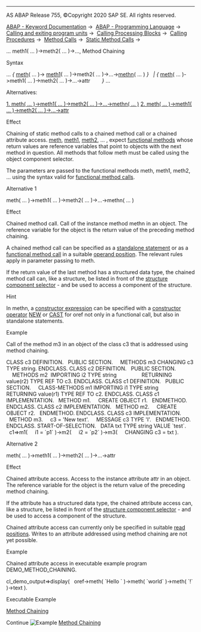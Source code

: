   

* * *

AS ABAP Release 755, ©Copyright 2020 SAP SE. All rights reserved.

[ABAP - Keyword Documentation](https://help.sap.com/doc/abapdocu_755_index_htm/7.55/en-US/abenabap.htm) →  [ABAP - Programming Language](https://help.sap.com/doc/abapdocu_755_index_htm/7.55/en-US/abenabap_reference.htm) →  [Calling and exiting program units](https://help.sap.com/doc/abapdocu_755_index_htm/7.55/en-US/abenabap_execution.htm) →  [Calling Processing Blocks](https://help.sap.com/doc/abapdocu_755_index_htm/7.55/en-US/abencall_processing_blocks.htm) →  [Calling Procedures](https://help.sap.com/doc/abapdocu_755_index_htm/7.55/en-US/abencall_procedures.htm) →  [Method Calls](https://help.sap.com/doc/abapdocu_755_index_htm/7.55/en-US/abenmethod_calls.htm) →  [Static Method Calls](https://help.sap.com/doc/abapdocu_755_index_htm/7.55/en-US/abenmethod_calls_static.htm) → 

... meth1( ... )->meth2( ... )->..., Method Chaining

Syntax

... *{* [meth](https://help.sap.com/doc/abapdocu_755_index_htm/7.55/en-US/abapcall_method_meth_ident_stat.htm)( ... )-> [meth1](https://help.sap.com/doc/abapdocu_755_index_htm/7.55/en-US/abapcall_method_meth_ident_stat.htm)( ... )->meth2( ... )->...->[methn](https://help.sap.com/doc/abapdocu_755_index_htm/7.55/en-US/abapcall_method_meth_ident_stat.htm)( ... ) *}*
  *|* *{* [meth](https://help.sap.com/doc/abapdocu_755_index_htm/7.55/en-US/abapcall_method_meth_ident_stat.htm)( ... )->meth1( ... )->meth2( ... )->...->attr        *}* ...

Alternatives:

[1\. meth( ... )->meth1( ... )->meth2( ... )->...->methn( ... )](#!ABAP_ALTERNATIVE_1@1@)
[2\. meth( ... )->meth1( ... )->meth2( ... )->...->attr](#!ABAP_ALTERNATIVE_2@2@)

Effect

Chaining of static method calls to a chained method call or a chained attribute access. [meth](https://help.sap.com/doc/abapdocu_755_index_htm/7.55/en-US/abapcall_method_meth_ident_stat.htm), [meth1](https://help.sap.com/doc/abapdocu_755_index_htm/7.55/en-US/abapcall_method_meth_ident_stat.htm), [meth2](https://help.sap.com/doc/abapdocu_755_index_htm/7.55/en-US/abapcall_method_meth_ident_stat.htm), ... , expect [functional methods](https://help.sap.com/doc/abapdocu_755_index_htm/7.55/en-US/abapcall_method_functional.htm) whose return values are reference variables that point to objects with the next method in question. All methods that follow meth must be called using the object component selector.

The parameters are passed to the functional methods meth, meth1, meth2, ... using the syntax valid for [functional method calls](https://help.sap.com/doc/abapdocu_755_index_htm/7.55/en-US/abapcall_method_functional.htm).

Alternative 1

meth( ... )->meth1( ... )->meth2( ... )->...->methn( ... )

Effect

Chained method call. Call of the instance method methn in an object. The reference variable for the object is the return value of the preceding method chaining.

A chained method call can be specified as a [standalone statement](https://help.sap.com/doc/abapdocu_755_index_htm/7.55/en-US/abapcall_method_static_short.htm) or as a [functional method call](https://help.sap.com/doc/abapdocu_755_index_htm/7.55/en-US/abapcall_method_functional.htm) in a suitable [operand position](https://help.sap.com/doc/abapdocu_755_index_htm/7.55/en-US/abenexpression_positions.htm). The relevant rules apply in parameter passing to meth.

If the return value of the last method has a structured data type, the chained method call can, like a structure, be listed in front of the [structure component selector](https://help.sap.com/doc/abapdocu_755_index_htm/7.55/en-US/abenstructure_component_sel_glosry.htm "Glossary Entry") \- and be used to access a component of the structure.

Hint

In methn, a [constructor expression](https://help.sap.com/doc/abapdocu_755_index_htm/7.55/en-US/abenconstructor_expression_glosry.htm "Glossary Entry") can be specified with a [constructor operator](https://help.sap.com/doc/abapdocu_755_index_htm/7.55/en-US/abenconstructor_operator_glosry.htm "Glossary Entry") [NEW](https://help.sap.com/doc/abapdocu_755_index_htm/7.55/en-US/abenconstructor_expression_new.htm) or [CAST](https://help.sap.com/doc/abapdocu_755_index_htm/7.55/en-US/abenconstructor_expression_cast.htm) for oref not only in a functional call, but also in standalone statements.

Example

Call of the method m3 in an object of the class c3 that is addressed using method chaining.

CLASS c3 DEFINITION.
  PUBLIC SECTION.
    METHODS m3 CHANGING c3 TYPE string.
ENDCLASS.
CLASS c2 DEFINITION.
  PUBLIC SECTION.
    METHODS m2  IMPORTING i2 TYPE string
                RETURNING value(r2) TYPE REF TO c3.
ENDCLASS.
CLASS c1 DEFINITION.
  PUBLIC SECTION.
    CLASS-METHODS m1 IMPORTING i1 TYPE string
                     RETURNING value(r1) TYPE REF TO c2.
ENDCLASS.
CLASS c1 IMPLEMENTATION.
  METHOD m1.
    CREATE OBJECT r1.
  ENDMETHOD.
ENDCLASS.
CLASS c2 IMPLEMENTATION.
  METHOD m2.
    CREATE OBJECT r2.
  ENDMETHOD.
ENDCLASS.
CLASS c3 IMPLEMENTATION.
  METHOD m3.
    c3 = 'New text'.
    MESSAGE c3 TYPE 'I'.
  ENDMETHOD.
ENDCLASS.
START-OF-SELECTION.
  DATA txt TYPE string VALUE \`test\`.
  c1=>m1(
    i1 = \`p1\` )->m2(
    i2 = \`p2\` )->m3(
    CHANGING c3 = txt ).

Alternative 2

meth( ... )->meth1( ... )->meth2( ... )->...->attr

Effect

Chained attribute access. Access to the instance attribute attr in an object. The reference variable for the object is the return value of the preceding method chaining.

If the attribute has a structured data type, the chained attribute access can, like a structure, be listed in front of the [structure component selector](https://help.sap.com/doc/abapdocu_755_index_htm/7.55/en-US/abenstructure_component_sel_glosry.htm "Glossary Entry") \- and be used to access a component of the structure.

Chained attribute access can currently only be specified in suitable [read positions](https://help.sap.com/doc/abapdocu_755_index_htm/7.55/en-US/abenexpression_positions.htm). Writes to an attribute addressed using method chaining are not yet possible.

Example

Chained attribute access in executable example program DEMO\_METHOD\_CHAINING.

cl\_demo\_output=>display(
  oref->meth( \`Hello \` )->meth( \`world\` )->meth( \`!\` )->text ).

Executable Example

[Method Chaining](https://help.sap.com/doc/abapdocu_755_index_htm/7.55/en-US/abenmethod_chaining_abexa.htm)

Continue
![Example](exa.gif "Example") [Method Chaining](https://help.sap.com/doc/abapdocu_755_index_htm/7.55/en-US/abenmethod_chaining_abexa.htm)